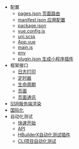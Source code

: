 * 配置
  * [pages.json 页面路由](collocation/pages.md)
  * [manifest.json 应用配置](collocation/manifest.md)
  * [package.json](collocation/package.md)
  * [vue.config.js](collocation/vue-config.md)
  * [uni.scss](collocation/uni-scss.md)
  * [App.vue](collocation/App.md)
  * [main.js](collocation/main.md)
  * [env](collocation/env.md)
  * [plugin.json 生成小程序插件](collocation/miniprogram-plugin.md)
* 框架接口
  * [日志打印](collocation/frame/log.md)
  * [定时器](collocation/frame/timer.md)
  * [生命周期](collocation/frame/lifecycle.md)
  * [页面](collocation/frame/window.md)
  * [页面通讯](collocation/frame/communication.md)
* [SSR服务端渲染](collocation/ssr.md)
* [国际化](collocation/i18n.md)
* 自动化测试
  * [快速开始](collocation/auto/quick-start.md)
  * [API](collocation/auto/api.md)
  * [HBuilderX自动化测试插件](collocation/auto/hbuilderx-extension/index.md)
  * [CLI项目自动化测试](collocation/auto/uniapp-cli-project.md)